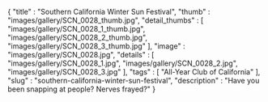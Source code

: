 {
  "title" : "Southern California Winter Sun Festival",
  "thumb" : "images/gallery/SCN_0028_thumb.jpg",
  "detail_thumbs" : [
                       "images/gallery/SCN_0028_1_thumb.jpg",
                       "images/gallery/SCN_0028_2_thumb.jpg",
                       "images/gallery/SCN_0028_3_thumb.jpg"
                     ],
  "image" : "images/gallery/SCN_0028.jpg",
  "details" : [
                 "images/gallery/SCN_0028_1.jpg",
                 "images/gallery/SCN_0028_2.jpg",
                 "images/gallery/SCN_0028_3.jpg"
               ],
  "tags" : [
              "All-Year Club of California"
            ],
  "slug" : "southern-california-winter-sun-festival",
  "description" : "Have you been snapping at people? Nerves frayed?"
}
